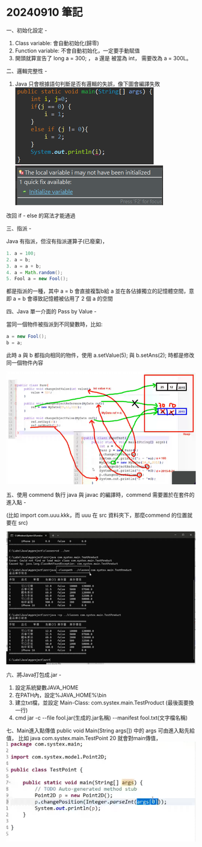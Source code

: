 <h1>20240910 筆記</h1>

一、初始化設定 -

1. Class variable: 會自動初始化(歸零)
2. Function variable: 不會自動初始化，一定要手動賦值
3. 開頭就算宣告了 long a = 300; ， a 還是 被當為 int， 需要改為 a = 300L。 

二、邏輯完整性 - 

1. Java 只會根據語句判斷是否有邏輯的失誤，像下圖會編譯失敗
![alt text](image.png)
![alt text](image-1.png)

改回 if - else 的寫法才能通過

三、指派 - 

Java 有指派，但沒有指派運算子(已廢棄)，
```java
1. a = 100;
2. a = b;
3. a = a + b;
4. a = Math.random();
5. Fool a = new Fool();
```
都是指派的一種，其中 a = b 會直接複製b給 a 並在各佔據獨立的記憶體空間，意即 a = b 會導致記憶體被佔用了 2 個 a 的空間 

四、Java 單一介面的 Pass by Value -

當同一個物件被指派到不同變數時，比如:
```java
a = new Fool();
b = a;
```
此時 a 與 b 都指向相同的物件，使用 a.setValue(5); 與 b.setAns(2); 時都是修改同一個物件內容


![alt text](<../teacher_save/螢幕擷取畫面 2024-09-10 142258.png>)

五、使用 commend 執行 java 與 javac 的編譯時，commend 需要置於在套件的進入點 - 

(比如 import com.uuu.kkk，而 uuu 在 src 資料夾下，那麼commend 的位置就要在 src)

![alt text](<../teacher_save/螢幕擷取畫面 2024-09-10 155100.png>)

六、將Java打包成.jar - 

1. 設定系統變數JAVA_HOME
2. 在PATH內，設定%JAVA_HOME%\bin
3. 建立txt檔，並設定 Main-Class: com.systex.main.TestProduct (最後面要換一行)
4. cmd jar -c --file fool.jar(生成的.jar名稱) --manifest fool.txt(文字檔名稱)

七、Main進入點傳值
public void Main(String args[]) 中的 args 可由進入點先給值，
比如 java com.systex.main.TestPoint 20 就會對main傳值，
![alt text](<../teacher_save/螢幕擷取畫面 2024-09-10 165347.png>)
